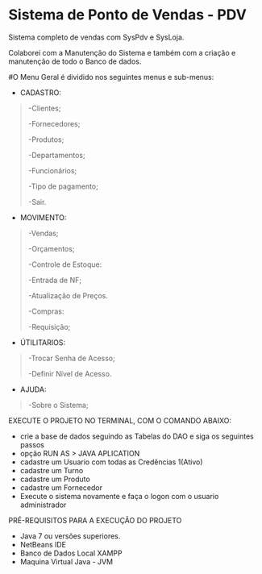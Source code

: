# Sistema de Ponto de Vendas - PDV

Sistema completo de vendas com SysPdv e SysLoja.

Colaborei com a Manutenção do Sistema e também com a criação e manutenção de todo o Banco de dados.

#O Menu Geral é dividido nos seguintes menus e sub-menus: 

-   CADASTRO:

> -Clientes;
>
> -Fornecedores;
>
> -Produtos;
>
> -Departamentos;
>
> -Funcionários;
>
> -Tipo de pagamento;
>
> -Sair.

-   MOVIMENTO:

> -Vendas;
>
> -Orçamentos;
>
> -Controle de Estoque:
>
> -Entrada de NF;
>
> -Atualização de Preços.
>
> -Compras:
>
> -Requisição;
>
-   ÚTILITARIOS:

>
> -Trocar Senha de Acesso;
>
> -Definir Nível de Acesso.

-   AJUDA:

> -Sobre o Sistema;


EXECUTE O PROJETO NO TERMINAL, COM O COMANDO ABAIXO: 
- crie a base de dados seguindo as Tabelas do DAO e siga os seguintes passos
- opção RUN AS > JAVA APLICATION 
- cadastre um Usuario com todas as Credências 1(Ativo)
- cadastre um Turno
- cadastre um Produto
- cadastre um Fornecedor
- Execute o sistema novamente e faça o logon com o usuario administrador


PRÉ-REQUISITOS PARA A EXECUÇÃO DO PROJETO
- Java 7 ou versões superiores.
- NetBeans IDE
- Banco de Dados Local XAMPP
- Maquina Virtual Java - JVM
